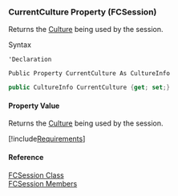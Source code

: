 ﻿### CurrentCulture Property (FCSession)

Returns the [Culture](ms-help://MS.NETFrameworkSDKv1.1/cpguidenf/html/cpconcultureinfo.htm) being used by the session.

Syntax

```vbnet
'Declaration

Public Property CurrentCulture As CultureInfo
```

```csharp
public CultureInfo CurrentCulture {get; set;}
```

#### Property Value

Returns the [Culture](ms-help://MS.NETFrameworkSDKv1.1/cpguidenf/html/cpconcultureinfo.htm) being used by the session.

[!include[Requirements](../partials/requirements.md)]

#### Reference

[FCSession Class](fcSDK~FChoice.Foundation.FCSession.md)  
[FCSession Members](fcSDK~FChoice.Foundation.FCSession_members.md)